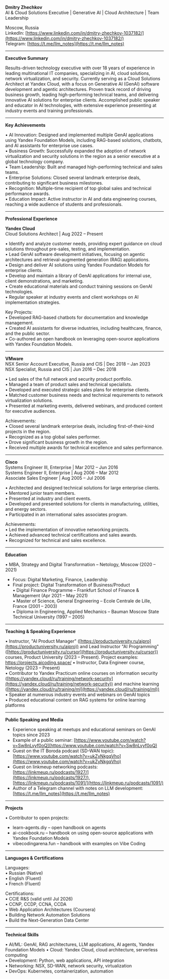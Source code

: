 **Dmitry Zhechkov**  
AI & Cloud Solutions Executive | Generative AI | Cloud Architecture | Team Leadership

Moscow, Russia  
LinkedIn: [https://www.linkedin.com/in/dmitry-zhechkov-1037182/](https://www.linkedin.com/in/dmitry-zhechkov-1037182/)  
Telegram: [https://t.me/llm_notes](https://t.me/llm_notes)

---

**Executive Summary**

Results-driven technology executive with over 18 years of experience in leading multinational IT companies, specializing in AI, cloud solutions, network virtualization, and security. Currently serving as a Cloud Solutions Architect at Yandex Cloud, with a focus on Generative AI (GenAI) software development and agentic architectures. Proven track record of driving business growth, leading high-performing technical teams, and delivering innovative AI solutions for enterprise clients. Accomplished public speaker and educator in AI technologies, with extensive experience presenting at industry events and training professionals.

---

**Key Achievements**

• AI Innovation: Designed and implemented multiple GenAI applications using Yandex Foundation Models, including RAG-based solutions, chatbots, and AI assistants for enterprise use cases.  
• Business Growth: Successfully expanded the adoption of network virtualization and security solutions in the region as a senior executive at a global technology company.  
• Team Leadership: Built and managed high-performing technical and sales teams.  
• Enterprise Solutions: Closed several landmark enterprise deals, contributing to significant business milestones.  
• Recognition: Multiple-time recipient of top global sales and technical performance awards.  
• Education Impact: Active instructor in AI and data engineering courses, reaching a wide audience of students and professionals.

---

**Professional Experience**

**Yandex Cloud**  
Cloud Solutions Architect | Aug 2022 – Present

• Identify and analyze customer needs, providing expert guidance on cloud solutions throughout pre-sales, testing, and implementation.  
• Lead GenAI software development initiatives, focusing on agentic architectures and retrieval-augmented generation (RAG) applications.  
• Design and deliver AI solutions using Yandex Foundation Models for enterprise clients.  
• Develop and maintain a library of GenAI applications for internal use, client demonstrations, and marketing.  
• Create educational materials and conduct training sessions on GenAI technologies.  
• Regular speaker at industry events and client workshops on AI implementation strategies.

Key Projects:  
• Developed RAG-based chatbots for documentation and knowledge management.  
• Created AI assistants for diverse industries, including healthcare, finance, and the public sector.  
• Co-authored an open handbook on leveraging open-source applications with Yandex Foundation Models.

---

**VMware**  
NSX Senior Account Executive, Russia and CIS | Dec 2018 – Jan 2023  
NSX Specialist, Russia and CIS | Jun 2016 – Dec 2018

• Led sales of the full network and security product portfolio.  
• Managed a team of product sales and technical specialists.  
• Developed and executed strategic sales plans for enterprise clients.  
• Matched customer business needs and technical requirements to network virtualization solutions.  
• Presented at marketing events, delivered webinars, and produced content for executive audiences.

Achievements:  
• Closed several landmark enterprise deals, including first-of-their-kind projects in the region.  
• Recognized as a top global sales performer.  
• Drove significant business growth in the region.  
• Received multiple awards for technical excellence and sales performance.

---

**Cisco**  
Systems Engineer III, Enterprise | Mar 2012 – Jun 2016  
Systems Engineer II, Enterprise | Aug 2006 – Mar 2012  
Associate Sales Engineer | Aug 2005 – Jul 2006

• Architected and designed technical solutions for large enterprise clients.  
• Mentored junior team members.  
• Presented at industry and client events.  
• Developed and presented solutions for clients in manufacturing, utilities, and energy sectors.  
• Participated in an international sales associates program.

Achievements:  
• Led the implementation of innovative networking projects.  
• Achieved advanced technical certifications and sales awards.  
• Recognized for technical and sales excellence.

---

**Education**

• MBA, Strategy and Digital Transformation – Netology, Moscow (2020 – 2021)
- Focus: Digital Marketing, Finance, Leadership
- Final project: Digital Transformation of Business/Product  
• Digital Finance Programme – Frankfurt School of Finance & Management (Apr 2021 – May 2021)  
• Master of Science, General Engineering – Ecole Centrale de Lille, France (2001 – 2003)  
• Diploma in Engineering, Applied Mechanics – Bauman Moscow State Technical University (1997 – 2005)

---

**Teaching & Speaking Experience**

• Instructor, "AI Product Manager" ([https://productuniversity.ru/aipro](https://productuniversity.ru/aipro)) and Lead Instructor "AI Programming" ([https://productuniversity.ru/cursor](https://productuniversity.ru/cursor)) courses, Product University (2023 – Present). Project examples: https://projects.aicoding.space/ 
• Instructor, Data Engineer course, Netology (2023 – Present)  
• Contributor to Yandex Practicum online courses on information security ([https://yandex.cloud/ru/training/network-security](https://yandex.cloud/ru/training/network-security)) and machine learning ([https://yandex.cloud/ru/training/ml](https://yandex.cloud/ru/training/ml))  
• Speaker at numerous industry events and webinars on GenAI topics  
• Produced educational content on RAG systems for online learning platforms

---
**Public Speaking and Media**

- Experience speaking at meetups and educational seminars on GenAI topics since 2023
- Example of a public seminar: [https://www.youtube.com/watch?v=Sw8nLvyf0oQ](https://www.youtube.com/watch?v=Sw8nLvyf0oQ)
- Guest on the IT Boroda podcast (SD-WAN topic): [https://www.youtube.com/watch?v=ukZyNkgqVho](https://www.youtube.com/watch?v=ukZyNkgqVho)
- Guest on linkmeup networking podcasts: [https://linkmeup.ru/podcasts/1927/](https://linkmeup.ru/podcasts/1927/), [https://linkmeup.ru/podcasts/1091/](https://linkmeup.ru/podcasts/1091/)
- Author of a Telegram channel with notes on LLM development: [https://t.me/llm_notes](https://t.me/llm_notes)

---

**Projects**

• Contributor to open projects:
- learn-agents.diy – open handbook on agents
- ai-cookbook.ru – handbook on using open-source applications with Yandex Foundation Models
- vibecodingarena.fun – handbook with examples on Vibe Coding

---

**Languages & Certifications**

Languages:  
• Russian (Native)  
• English (Fluent)  
• French (Fluent)

Certifications:  
• CCIE R&S (valid until Jul 2026)  
• CCNP, CCDP, CCNA, CCDA  
• Web Application Architectures (Coursera)  
• Building Network Automation Solutions  
• Build the Next-Generation Data Center

---

**Technical Skills**

• AI/ML: GenAI, RAG architectures, LLM applications, AI agents, Yandex Foundation Models
• Cloud: Yandex Cloud, cloud architecture, serverless computing  
• Development: Python, web applications, API integration  
• Networking: NSX, SD-WAN, network security, virtualization  
• DevOps: Kubernetes, containerization, automation